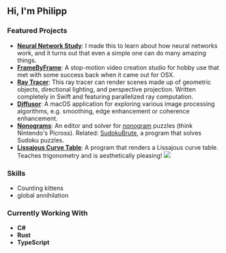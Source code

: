 ## Hi, I'm Philipp

### Featured Projects

- **[Neural Network Study](https://github.com/brend/neural-network-study)**: I made this to learn about how neural networks work, and it turns out that even a simple one can do many amazing things.
- **[FrameByFrame](https://github.com/brend/FrameByFrame)**: A stop-motion video creation studio for hobby use that met with some success back when it came out for OSX.
- **[Ray Tracer](https://github.com/brend/raytracer)**: This ray tracer can render scenes made up of geometric objects, directional lighting, and perspective projection. Written completely in Swift and featuring parallelized ray computation.
- **[Diffusor](https://github.com/brend/diffusor25)**: A macOS application for exploring various image processing algorithms, e.g. smoothing, edge enhancement or coherence enhancement.
- **[Nonograms](https://github.com/brend/Nonograms)**: An editor and solver for [nonogram](https://en.wikipedia.org/wiki/Nonogram) puzzles (think Nintendo's Picross). Related: [SudokuBrute](https://github.com/brend/SudokuBrute), a program that solves Sudoku puzzles.
- **[Lissajous Curve Table](https://github.com/brend/lissajous)**: A program that renders a Lissajous curve table. Teaches trigonometry and is aesthetically pleasing!
  <img src="https://github.com/brend/lissajous/lissajous.gif">

### Skills

- Counting kittens
- global annihilation

### Currently Working With

- **C#**
- **Rust**
- **TypeScript**

